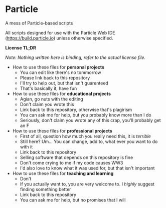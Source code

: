 # Particle
A mess of Particle-based scripts

All scripts designed for use with the Particle Web IDE (https://build.particle.io) unless otherwise specified.




**License TL;DR**

*Note: Nothing written here is binding, refer to the actual license file.*

* How to use these files for **personal projects**
	* You can edit like there's no tommorrow
	* Please link back to this repository
	* I'll try to help out, but that isn't guarenteed
	* That's basically it, have fun
* How to use these files for **educational projects**
	* Agian, go nuts with the editing
	* Don't claim you wrote this
	* Link back to this repository, otherwise that's plagirism
	* You can ask me for help, but you probably know more than I do
	* Seriously, don't claim you wrote any of this crap, you'll probably get an F
* How to use these files for **professional projects**
	* First of all, question how much you really need this, it is *terrible*
	* Still here? Um... You can change, add to, what ever you want to do with it
	* Link back to this repository
	* Selling software that depends on this repository is fine
	* Don't come crying to me if my code causes WW3
	* I'd also love to know what it was used for, but that isn't important
* How to use these files for **teaching and learning**
	* Don't
	* If you actually want to, you are very welcome to. I *highly* suggest finding something better
	* Link back to this repository
	* You can ask me for help, but no promises that I will
